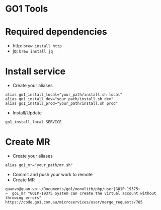 GO1 Tools
====

# Required dependencies

  - http: `brew install http`
  - jq: `brew install jq`

# Install service

- Create your aliases

```
alias go1_install_local="your_path/install.sh local"
alias go1_install_dev="your_path/install.sh dev"
alias go1_install_prod="your_path/install.sh prod"
```

- Install/Update

```
go1_install_local SERVICE
```

# Create MR
- Create your aliases

```
alias go1_mr="your_path/mr.sh"
```

- Commit and push your work to remote
- Create MR

```
quanvo@quan-vo:~/Documents/go1/monolith/php/user|GO1P-19375⚡ 
⇒  go1_mr "GO1P-19375 System can create the virtual account without throwing errors"
https://code.go1.com.au/microservices/user/merge_requests/785
```
